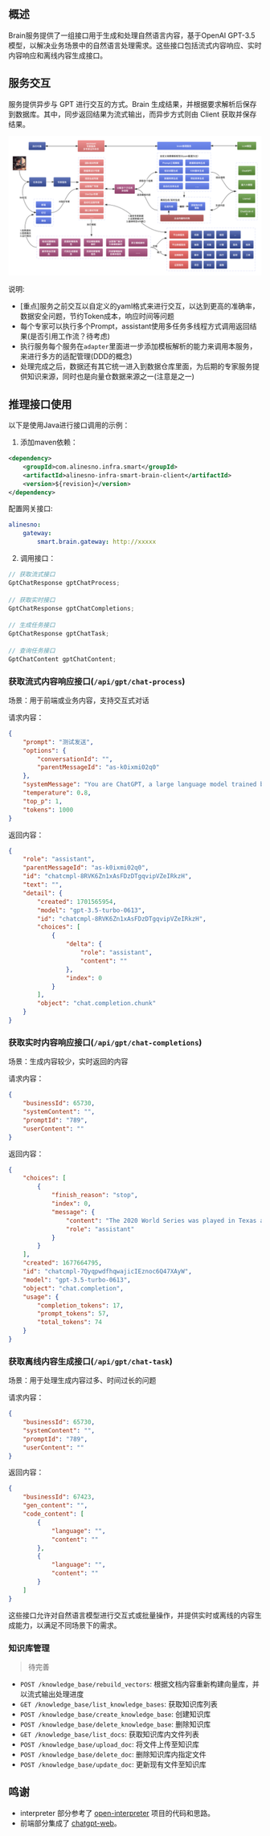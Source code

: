 ## 概述

Brain服务提供了一组接口用于生成和处理自然语言内容，基于OpenAI GPT-3.5模型，以解决业务场景中的自然语言处理需求。这些接口包括流式内容响应、实时内容响应和离线内容生成接口。

## 服务交互

服务提供异步与 GPT 进行交互的方式。Brain 生成结果，并根据要求解析后保存到数据库。其中，同步返回结果为流式输出，而异步方式则由 Client 获取并保存结果。

<img src="images/brain-service-design.png"  alt="服务交互设计规划"/>

说明:

- [重点]服务之前交互以自定义的yaml格式来进行交互，以达到更高的准确率，数据安全问题，节约Token成本，响应时间等问题
- 每个专家可以执行多个Prompt，assistant使用多任务多线程方式调用返回结果(是否引用工作流？待考虑)
- 执行服务每个服务在`adapter`里面进一步添加模板解析的能力来调用本服务，来进行多方的适配管理(DDD的概念)
- 处理完成之后，数据还有其它统一进入到数据仓库里面，为后期的专家服务提供知识来源，同时也是向量仓数据来源之一(注意是之一)

## 推理接口使用

以下是使用Java进行接口调用的示例：

1. 添加maven依赖：

```xml
<dependency>
    <groupId>com.alinesno.infra.smart</groupId>
    <artifactId>alinesno-infra-smart-brain-client</artifactId>
    <version>${revision}</version>
</dependency>
```

配置网关接口:

```yaml
alinesno:
    gateway:
        smart.brain.gateway: http://xxxxx
```

2. 调用接口：

```java
// 获取流式接口
GptChatResponse gptChatProcess;

// 获取实时接口
GptChatResponse gptChatCompletions;

// 生成任务接口
GptChatResponse gptChatTask;

// 查询任务接口
GptChatContent gptChatContent;
```

### 获取流式内容响应接口(`/api/gpt/chat-process`)

场景：用于前端或业务内容，支持交互式对话

请求内容：

```json
{
    "prompt": "测试发送",
    "options": {
        "conversationId": "",
        "parentMessageId": "as-k0ixmi02q0"
    },
    "systemMessage": "You are ChatGPT, a large language model trained by OpenAI. Follow the user's instructions carefully. Respond using markdown.",
    "temperature": 0.8,
    "top_p": 1,
    "tokens": 1000
}
```

返回内容：

```json
{
    "role": "assistant",
    "parentMessageId": "as-k0ixmi02q0",
    "id": "chatcmpl-8RVK6Zn1xAsFDzDTgqvipVZeIRkzH",
    "text": "",
    "detail": {
        "created": 1701565954,
        "model": "gpt-3.5-turbo-0613",
        "id": "chatcmpl-8RVK6Zn1xAsFDzDTgqvipVZeIRkzH",
        "choices": [
            {
                "delta": {
                    "role": "assistant",
                    "content": ""
                },
                "index": 0
            }
        ],
        "object": "chat.completion.chunk"
    }
}
```

### 获取实时内容响应接口(`/api/gpt/chat-completions`)

场景：生成内容较少，实时返回的内容

请求内容：

```json
{
    "businessId": 65730,
    "systemContent": "",
    "promptId": "789",
    "userContent": ""
}
```

返回内容：

```json
{
    "choices": [
        {
            "finish_reason": "stop",
            "index": 0,
            "message": {
                "content": "The 2020 World Series was played in Texas at Globe Life Field in Arlington.",
                "role": "assistant"
            }
        }
    ],
    "created": 1677664795,
    "id": "chatcmpl-7QyqpwdfhqwajicIEznoc6Q47XAyW",
    "model": "gpt-3.5-turbo-0613",
    "object": "chat.completion",
    "usage": {
        "completion_tokens": 17,
        "prompt_tokens": 57,
        "total_tokens": 74
    }
}
```

### 获取离线内容生成接口(`/api/gpt/chat-task`)

场景：用于处理生成内容过多、时间过长的问题

请求内容：

```json
{
    "businessId": 65730,
    "systemContent": "",
    "promptId": "789",
    "userContent": ""
}
```

返回内容：

```json
{
    "businessId": 67423,
    "gen_content": "", 
    "code_content": [
        {
            "language": "",
            "content": ""
        },
        {
            "language": "",
            "content": ""
        }
    ]
}
```

这些接口允许对自然语言模型进行交互式或批量操作，并提供实时或离线的内容生成能力，以满足不同场景下的需求。

### 知识库管理

> 待完善

- `POST /knowledge_base/rebuild_vectors`: 根据文档内容重新构建向量库，并以流式输出处理进度
- `GET /knowledge_base/list_knowledge_bases`: 获取知识库列表
- `POST /knowledge_base/create_knowledge_base`: 创建知识库
- `POST /knowledge_base/delete_knowledge_base`: 删除知识库
- `GET /knowledge_base/list_docs`: 获取知识库内文件列表
- `POST /knowledge_base/upload_doc`: 将文件上传至知识库
- `POST /knowledge_base/delete_doc`: 删除知识库内指定文件
- `POST /knowledge_base/update_doc`: 更新现有文件至知识库


## 鸣谢

- interpreter 部分参考了 [open-interpreter]() 项目的代码和思路。
- 前端部分集成了 [chatgpt-web](https://github.com/Chanzhaoyu/chatgpt-web)。
